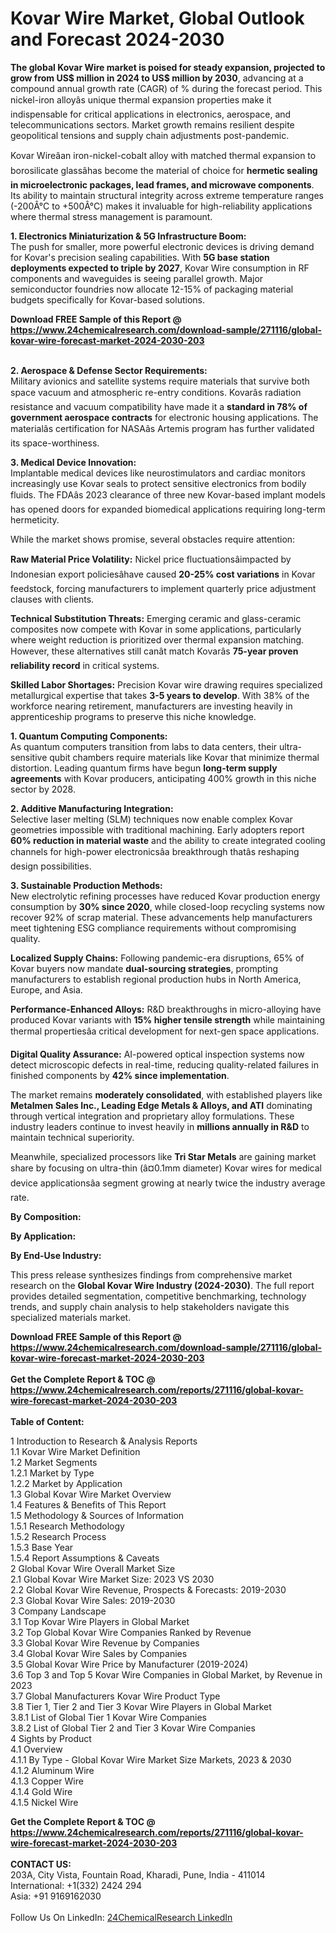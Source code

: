 <h1>Kovar Wire Market, Global Outlook and Forecast 2024-2030</h1><p><strong>The global Kovar Wire market is poised for steady expansion, projected to grow from US$ million in 2024 to US$ million by 2030</strong>, advancing at a compound annual growth rate (CAGR) of % during the forecast period. This nickel-iron alloyâs unique thermal expansion properties make it indispensable for critical applications in electronics, aerospace, and telecommunications sectors. Market growth remains resilient despite geopolitical tensions and supply chain adjustments post-pandemic.</p><p>Kovar Wireâan iron-nickel-cobalt alloy with matched thermal expansion to borosilicate glassâhas become the material of choice for <strong>hermetic sealing in microelectronic packages, lead frames, and microwave components</strong>. Its ability to maintain structural integrity across extreme temperature ranges (-200Â°C to +500Â°C) makes it invaluable for high-reliability applications where thermal stress management is paramount.</p><p><strong>1. Electronics Miniaturization &amp; 5G Infrastructure Boom:</strong><br>
The push for smaller, more powerful electronic devices is driving demand for Kovar's precision sealing capabilities. With <strong>5G base station deployments expected to triple by 2027</strong>, Kovar Wire consumption in RF components and waveguides is seeing parallel growth. Major semiconductor foundries now allocate 12-15% of packaging material budgets specifically for Kovar-based solutions.</p><div><b>Download FREE Sample of this Report @ 
            <a href="https://www.24chemicalresearch.com/download-sample/271116/global-kovar-wire-forecast-market-2024-2030-203">
            https://www.24chemicalresearch.com/download-sample/271116/global-kovar-wire-forecast-market-2024-2030-203</a></b></div><br><p><strong>2. Aerospace &amp; Defense Sector Requirements:</strong><br>
Military avionics and satellite systems require materials that survive both space vacuum and atmospheric re-entry conditions. Kovarâs radiation resistance and vacuum compatibility have made it a <strong>standard in 78% of government aerospace contracts</strong> for electronic housing applications. The materialâs certification for NASAâs Artemis program has further validated its space-worthiness.</p><p><strong>3. Medical Device Innovation:</strong><br>
Implantable medical devices like neurostimulators and cardiac monitors increasingly use Kovar seals to protect sensitive electronics from bodily fluids. The FDAâs 2023 clearance of three new Kovar-based implant models has opened doors for expanded biomedical applications requiring long-term hermeticity.</p><p>While the market shows promise, several obstacles require attention:</p><p><strong>Raw Material Price Volatility:</strong> Nickel price fluctuationsâimpacted by Indonesian export policiesâhave caused <strong>20-25% cost variations</strong> in Kovar feedstock, forcing manufacturers to implement quarterly price adjustment clauses with clients.</p><p><strong>Technical Substitution Threats:</strong> Emerging ceramic and glass-ceramic composites now compete with Kovar in some applications, particularly where weight reduction is prioritized over thermal expansion matching. However, these alternatives still canât match Kovarâs <strong>75-year proven reliability record</strong> in critical systems.</p><p><strong>Skilled Labor Shortages:</strong> Precision Kovar wire drawing requires specialized metallurgical expertise that takes <strong>3-5 years to develop</strong>. With 38% of the workforce nearing retirement, manufacturers are investing heavily in apprenticeship programs to preserve this niche knowledge.</p><p><strong>1. Quantum Computing Components:</strong><br>
As quantum computers transition from labs to data centers, their ultra-sensitive qubit chambers require materials like Kovar that minimize thermal distortion. Leading quantum firms have begun <strong>long-term supply agreements</strong> with Kovar producers, anticipating 400% growth in this niche sector by 2028.</p><p><strong>2. Additive Manufacturing Integration:</strong><br>
Selective laser melting (SLM) techniques now enable complex Kovar geometries impossible with traditional machining. Early adopters report <strong>60% reduction in material waste</strong> and the ability to create integrated cooling channels for high-power electronicsâa breakthrough thatâs reshaping design possibilities.</p><p><strong>3. Sustainable Production Methods:</strong><br>
New electrolytic refining processes have reduced Kovar production energy consumption by <strong>30% since 2020</strong>, while closed-loop recycling systems now recover 92% of scrap material. These advancements help manufacturers meet tightening ESG compliance requirements without compromising quality.</p><p><strong>Localized Supply Chains:</strong> Following pandemic-era disruptions, 65% of Kovar buyers now mandate <strong>dual-sourcing strategies</strong>, prompting manufacturers to establish regional production hubs in North America, Europe, and Asia.</p><p><strong>Performance-Enhanced Alloys:</strong> R&amp;D breakthroughs in micro-alloying have produced Kovar variants with <strong>15% higher tensile strength</strong> while maintaining thermal propertiesâa critical development for next-gen space applications.</p><p><strong>Digital Quality Assurance:</strong> AI-powered optical inspection systems now detect microscopic defects in real-time, reducing quality-related failures in finished components by <strong>42% since implementation</strong>.</p><p>The market remains <strong>moderately consolidated</strong>, with established players like <strong>Metalmen Sales Inc., Leading Edge Metals &amp; Alloys, and ATI</strong> dominating through vertical integration and proprietary alloy formulations. These industry leaders continue to invest heavily in <strong>millions annually in R&amp;D</strong> to maintain technical superiority.</p><p>Meanwhile, specialized processors like <strong>Tri Star Metals</strong> are gaining market share by focusing on ultra-thin (â¤0.1mm diameter) Kovar wires for medical device applicationsâa segment growing at nearly twice the industry average rate.</p><p><strong>By Composition:</strong></p><p><strong>By Application:</strong></p><p><strong>By End-Use Industry:</strong></p><p>This press release synthesizes findings from comprehensive market research on the <strong>Global Kovar Wire Industry (2024-2030)</strong>. The full report provides detailed segmentation, competitive benchmarking, technology trends, and supply chain analysis to help stakeholders navigate this specialized materials market.</p><div><b>Download FREE Sample of this Report @ 
            <a href="https://www.24chemicalresearch.com/download-sample/271116/global-kovar-wire-forecast-market-2024-2030-203">
            https://www.24chemicalresearch.com/download-sample/271116/global-kovar-wire-forecast-market-2024-2030-203</a></b></div><br><div><b>Get the Complete Report & TOC @ 
            <a href="https://www.24chemicalresearch.com/reports/271116/global-kovar-wire-forecast-market-2024-2030-203">
            https://www.24chemicalresearch.com/reports/271116/global-kovar-wire-forecast-market-2024-2030-203</a></b></div><br>
            <b>Table of Content:</b><p>1 Introduction to Research & Analysis Reports<br />
    1.1 Kovar Wire Market Definition<br />
    1.2 Market Segments<br />
        1.2.1 Market by Type<br />
        1.2.2 Market by Application<br />
    1.3 Global Kovar Wire Market Overview<br />
    1.4 Features & Benefits of This Report<br />
    1.5 Methodology & Sources of Information<br />
        1.5.1 Research Methodology<br />
        1.5.2 Research Process<br />
        1.5.3 Base Year<br />
        1.5.4 Report Assumptions & Caveats<br />
2 Global Kovar Wire Overall Market Size<br />
    2.1 Global Kovar Wire Market Size: 2023 VS 2030<br />
    2.2 Global Kovar Wire Revenue, Prospects & Forecasts: 2019-2030<br />
    2.3 Global Kovar Wire Sales: 2019-2030<br />
3 Company Landscape<br />
    3.1 Top Kovar Wire Players in Global Market<br />
    3.2 Top Global Kovar Wire Companies Ranked by Revenue<br />
    3.3 Global Kovar Wire Revenue by Companies<br />
    3.4 Global Kovar Wire Sales by Companies<br />
    3.5 Global Kovar Wire Price by Manufacturer (2019-2024)<br />
    3.6 Top 3 and Top 5 Kovar Wire Companies in Global Market, by Revenue in 2023<br />
    3.7 Global Manufacturers Kovar Wire Product Type<br />
    3.8 Tier 1, Tier 2 and Tier 3 Kovar Wire Players in Global Market<br />
        3.8.1 List of Global Tier 1 Kovar Wire Companies<br />
        3.8.2 List of Global Tier 2 and Tier 3 Kovar Wire Companies<br />
4 Sights by Product<br />
    4.1 Overview<br />
        4.1.1 By Type - Global Kovar Wire Market Size Markets, 2023 & 2030<br />
        4.1.2 Aluminum Wire<br />
        4.1.3 Copper Wire<br />
        4.1.4 Gold Wire<br />
        4.1.5 Nickel Wire<br />
    </p><div><b>Get the Complete Report & TOC @ 
            <a href="https://www.24chemicalresearch.com/reports/271116/global-kovar-wire-forecast-market-2024-2030-203">
            https://www.24chemicalresearch.com/reports/271116/global-kovar-wire-forecast-market-2024-2030-203</a></b></div><br><b>CONTACT US:</b><br>
            203A, City Vista, Fountain Road, Kharadi, Pune, India - 411014<br>
            International: +1(332) 2424 294<br>
            Asia: +91 9169162030 <br><br>
            Follow Us On LinkedIn: <a href="https://www.linkedin.com/company/24chemicalresearch/">24ChemicalResearch LinkedIn</a>